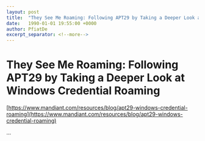 ```yaml
---
layout: post
title:  "They See Me Roaming: Following APT29 by Taking a Deeper Look at Windows Credential Roaming"
date:   1990-01-01 19:55:00 +0000
author: PfiatDe
excerpt_separator: <!--more-->
---
```


# They See Me Roaming: Following APT29 by Taking a Deeper Look at Windows Credential Roaming

[https://www.mandiant.com/resources/blog/apt29-windows-credential-roaming](https://www.mandiant.com/resources/blog/apt29-windows-credential-roaming)

...
<!--more-->
